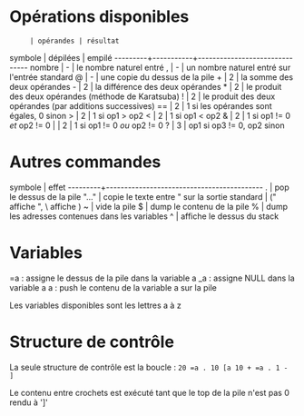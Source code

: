 # Opérations disponibles

         | opérandes | résultat
 symbole | dépilées  | empilé
---------+-----------+-------------------------------
 nombre  |     -     | le nombre naturel entré
    ,    |     -     | un nombre naturel entré sur l'entrée standard
    @    |     -     | une copie du dessus de la pile
    +    |     2     | la somme des deux opérandes
    -    |     2     | la différence des deux opérandes
    *    |     2     | le produit des deux opérandes (méthode de Karatsuba)
    !    |     2     | le produit des deux opérandes (par additions successives)
   ==    |     2     | 1 si les opérandes sont égales, 0 sinon
    >    |     2     | 1 si op1 > op2
    <    |     2     | 1 si op1 < op2
    &    |     2     | 1 si op1 != 0 *et* op2 != 0
    |    |     2     | 1 si op1 != 0 *ou* op2 != 0
    ?    |     3     | op1 si op3 != 0, op2 sinon

# Autres commandes

 symbole | effet
---------+-------------------------------------------
    .    | pop le dessus de la pile
  "..."  | copie le texte entre " sur la sortie standard
         |      (\" affiche ", \\ affiche \)
    ~    | vide la pile
    $    | dump le contenu de la pile
    %    | dump les adresses contenues dans les variables
    ^    | affiche le dessus du stack

# Variables

   =a : assigne le dessus de la pile dans la variable a
   _a : assigne NULL dans la variable a
    a : push le contenu de la variable a sur la pile

Les variables disponibles sont les lettres a à z

# Structure de contrôle

La seule structure de contrôle est la boucle : `20 =a . 10 [a 10 + =a . 1 - ]`

Le contenu entre crochets est exécuté tant que le top de la pile n'est pas 0 rendu à ']'
